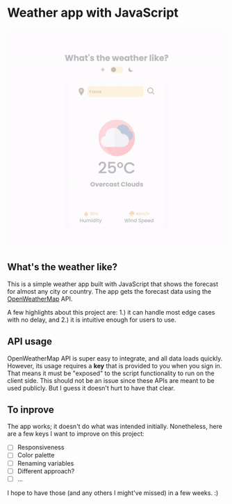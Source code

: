 # Weather app with JavaScript

![Video Demo](./assets/video-demo.gif)

## What's the weather like?
This is a simple weather app built with JavaScript that shows the forecast for almost any city or country. The app gets the forecast data using the [OpenWeatherMap](https://home.openweathermap.org/) API.

A few highlights about this project are: 1.) it can handle most edge cases with no delay, and 2.) it is intuitive enough for users to use.

## API usage
OpenWeatherMap API is super easy to integrate, and all data loads quickly. However, its usage requires a **key** that is provided to you when you sign in. That means it must be "exposed" to the script functionality to run on the client side. This should not be an issue since these APIs are meant to be used publicly. But I guess it doesn't hurt to have that clear.

## To inprove
The app works; it doesn't do what was intended initially. Nonetheless, here are a few keys I want to improve on this project:

- [ ] Responsiveness
- [ ] Color palette
- [ ] Renaming variables
- [ ] Different approach?
- [ ] ...

I hope to have those (and any others I might've missed) in a few weeks. :)